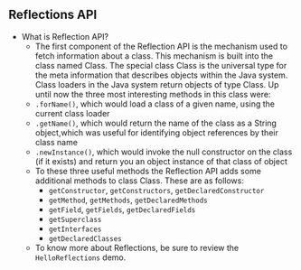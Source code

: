 ## Reflections API
- What is Reflection API?
  - The first component of the Reflection API is the mechanism used to fetch information about a class. This mechanism is built into the class named Class. The special class Class is the universal type for the meta information that describes objects within the Java system. Class loaders in the Java system return objects of type Class. Up until now the three most interesting methods in this class were:
  - `.forName()`, which would load a class of a given name, using the current class loader
  - `.getName()`, which would return the name of the class as a String object,which was useful for identifying object references by their class name
  - `.newInstance()`, which would invoke the null constructor on the class (if it exists) and return you an object instance of that class of object
  - To these three useful methods the Reflection API adds some additional methods to class Class. These are as follows:
    - `getConstructor`, `getConstructors`, `getDeclaredConstructor`
    - `getMethod`, `getMethods`, `getDeclaredMethods`
    - `getField`, `getFields`, `getDeclaredFields`
    - `getSuperclass`
    - `getInterfaces`
    - `getDeclaredClasses`
  - To know more about Reflections, be sure to review the `HelloReflections` demo.
